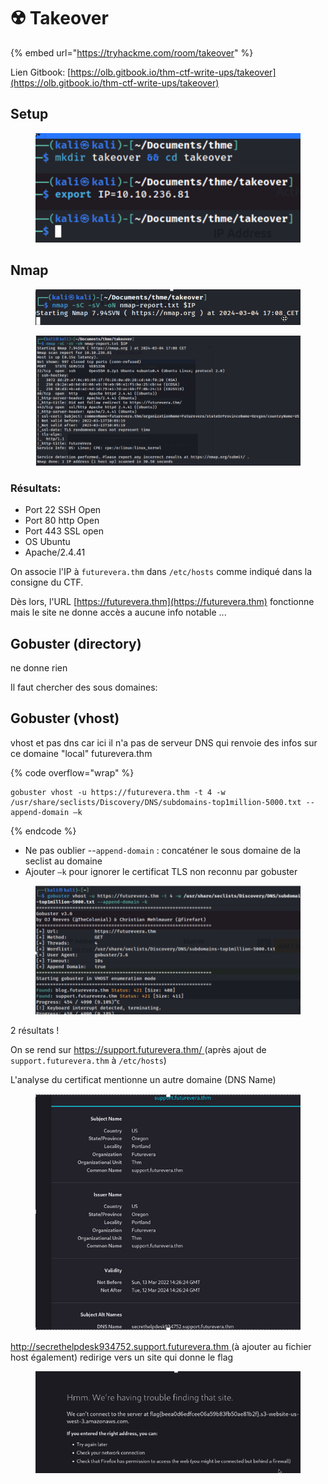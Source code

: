 # ☢️ Takeover

{% embed url="https://tryhackme.com/room/takeover" %}

Lien Gitbook:   [https://olb.gitbook.io/thm-ctf-write-ups/takeover](https://olb.gitbook.io/thm-ctf-write-ups/takeover)



## Setup

<figure><img src=".gitbook/assets/image (57).png" alt=""><figcaption></figcaption></figure>

## Nmap

<figure><img src=".gitbook/assets/image (58).png" alt=""><figcaption></figcaption></figure>

<figure><img src=".gitbook/assets/image (59).png" alt=""><figcaption></figcaption></figure>

### Résultats:

* Port 22 SSH Open&#x20;
* Port 80 http Open&#x20;
* Port 443 SSL open&#x20;
* OS Ubuntu&#x20;
* Apache/2.4.41&#x20;

&#x20;

On associe l'IP à `futurevera.thm` dans `/etc/hosts` comme indiqué dans la consigne du CTF.

Dès lors, l'URL [https://futurevera.thm](https://futurevera.thm) fonctionne mais le site ne donne accès a aucune info notable ...

## Gobuster  (directory)

&#x20;ne donne rien&#x20;

Il faut chercher des sous domaines:

## Gobuster (vhost)

&#x20;vhost et pas dns car ici il n'a pas de serveur DNS qui renvoie des infos sur ce domaine "local" futurevera.thm

{% code overflow="wrap" %}
```
gobuster vhost -u https://futurevera.thm -t 4 -w /usr/share/seclists/Discovery/DNS/subdomains-top1million-5000.txt --append-domain –k
```
{% endcode %}

* Ne pas oublier --`append-domain` : concaténer le sous domaine de la seclist au domaine&#x20;
* Ajouter `–k` pour ignorer le certificat TLS non reconnu par gobuster

<figure><img src=".gitbook/assets/image (60).png" alt=""><figcaption></figcaption></figure>

2 résultats !

On se rend sur [https://support.futurevera.thm/ ](https://support.futurevera.thm/) (après ajout de `support.futurevera.thm` à `/etc/hosts`)

L'analyse du certificat mentionne un autre domaine (DNS Name)

<figure><img src=".gitbook/assets/image (61).png" alt=""><figcaption></figcaption></figure>

[http://secrethelpdesk934752.support.futurevera.thm ](http://secrethelpdesk934752.support.futurevera.thm) (à ajouter au fichier host également) redirige vers un site qui donne le flag

<figure><img src=".gitbook/assets/image (62).png" alt=""><figcaption></figcaption></figure>
